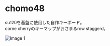 # chomo48
su120を基盤に使用した自作キーボード。  
corne cherryのキーマップがおさまるrow staggerd。  

![Image 1](https://user-images.githubusercontent.com/425008/138104059-d14f2dfd-e56a-4cb7-958c-dde6bf35d8ce.jpeg)